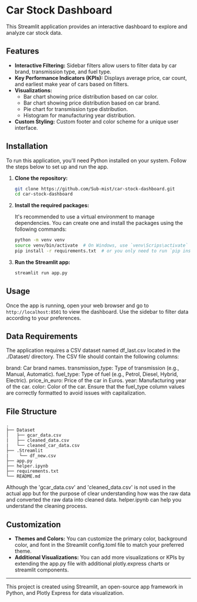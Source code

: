
# Car Stock Dashboard

This Streamlit application provides an interactive dashboard to explore and analyze car stock data.

## Features

- **Interactive Filtering:** Sidebar filters allow users to filter data by car brand, transmission type, and fuel type.
- **Key Performance Indicators (KPIs):** Displays average price, car count, and earliest make year of cars based on filters.
- **Visualizations:** 
  - Bar chart showing price distribution based on car color.
  - Bar chart showing price distribution based on car brand.
  - Pie chart for transmission type distribution.
  - Histogram for manufacturing year distribution.
- **Custom Styling:** Custom footer and color scheme for a unique user interface.

## Installation

To run this application, you'll need Python installed on your system. Follow the steps below to set up and run the app.

1. **Clone the repository:**

   ```bash
   git clone https://github.com/Sub-mist/car-stock-dashboard.git
   cd car-stock-dashboard
   ```

2. **Install the required packages:**

   It's recommended to use a virtual environment to manage dependencies. You can create one and install the packages using the following commands:

   ```bash
   python -m venv venv
   source venv/bin/activate  # On Windows, use `venv\Scrips\activate`
   pip install -r requirements.txt  # or you only need to run `pip install pandas numpy streamlit plotly`
   ```

3. **Run the Streamlit app:**

   ```bash
   streamlit run app.py
   ```

## Usage

Once the app is running, open your web browser and go to `http://localhost:8501` to view the dashboard. Use the sidebar to filter data according to your preferences.

## Data Requirements

The application requires a CSV dataset named df_last.csv located in the ./Dataset/ directory. The CSV file should contain the following columns:

brand: Car brand names.
transmission_type: Type of transmission (e.g., Manual, Automatic).
fuel_type: Type of fuel (e.g., Petrol, Diesel, Hybrid, Electric).
price_in_euro: Price of the car in Euros.
year: Manufacturing year of the car.
color: Color of the car.
Ensure that the fuel_type column values are correctly formatted to avoid issues with capitalization.

## File Structure

```plaintext
.
├── Dataset
│   ├── gcar_data.csv
|   ├── cleaned_data.csv
|   └── cleaned_car_data.csv
├── .Streamlit
|    └── df_new.csv
├── app.py
├── helper.ipynb
├── requirements.txt
└── README.md
```

Although the 'gcar_data.csv' and 'cleaned_data.csv' is not used in the actual app but for the purpose of clear understanding how was the raw data and converted the raw data into cleaned data.
helper.ipynb can help you understand the cleaning process.

## Customization

- **Themes and Colors:** You can customize the primary color, background color, and font in the Streamlit config.toml file to match your preferred theme.
- **Additional Visualizations:** You can add more visualizations or KPIs by extending the app.py file with additional plotly.express charts or streamlit components.

---------------------------------------------------------

This project is created using Streamlit, an open-source app framework in Python, and Plotly Express for data visualization.